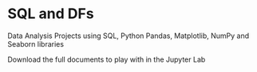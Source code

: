 # SQL and DFs

Data Analysis Projects using SQL, Python Pandas, Matplotlib, NumPy and Seaborn libraries

Download the full documents to play with in the Jupyter Lab
